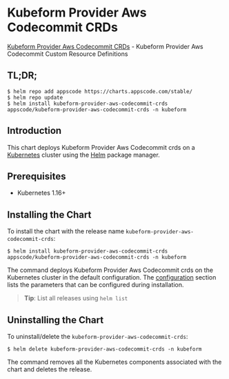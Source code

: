 # Kubeform Provider Aws Codecommit CRDs

[Kubeform Provider Aws Codecommit CRDs](https://github.com/kubeform) - Kubeform Provider Aws Codecommit Custom Resource Definitions

## TL;DR;

```console
$ helm repo add appscode https://charts.appscode.com/stable/
$ helm repo update
$ helm install kubeform-provider-aws-codecommit-crds appscode/kubeform-provider-aws-codecommit-crds -n kubeform
```

## Introduction

This chart deploys Kubeform Provider Aws Codecommit crds on a [Kubernetes](http://kubernetes.io) cluster using the [Helm](https://helm.sh) package manager.

## Prerequisites

- Kubernetes 1.16+

## Installing the Chart

To install the chart with the release name `kubeform-provider-aws-codecommit-crds`:

```console
$ helm install kubeform-provider-aws-codecommit-crds appscode/kubeform-provider-aws-codecommit-crds -n kubeform
```

The command deploys Kubeform Provider Aws Codecommit crds on the Kubernetes cluster in the default configuration. The [configuration](#configuration) section lists the parameters that can be configured during installation.

> **Tip**: List all releases using `helm list`

## Uninstalling the Chart

To uninstall/delete the `kubeform-provider-aws-codecommit-crds`:

```console
$ helm delete kubeform-provider-aws-codecommit-crds -n kubeform
```

The command removes all the Kubernetes components associated with the chart and deletes the release.


